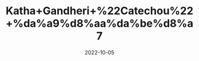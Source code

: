 ---
title: 'Katha+Gandheri+%22Catechou%22+%da%a9%d8%aa%da%be%d8%a7'
date: '2022-10-05' 
metatag: '' 
inventory: '0' 
draft: false 
# meta description 
shortDescripton: 'Catechu+is+most+commonly+used+by+mouth+for+stomach+problems+such+as+diarrhea%2c+swelling+of+the+colon+(colitis)%2c+and+indigestion.'
description: 'Stone'
longdescription: ''
featured: True
# product Price
price: '50.0'
# Product Short Description
shortDescription: 'Catechu+is+most+commonly+used+by+mouth+for+stomach+problems+such+as+diarrhea%2c+swelling+of+the+colon+(colitis)%2c+and+indigestion.'
productID: '6370EBA5-1E23-ED11-9968-005056B3A416'
type: 'products'
category: 'Stone' 
thumnailproduct: 'https://eraconnect.blob.core.windows.net/product-images/aminsaddiquidawakhana/6370EBA5-1E23-ED11-9968-005056B3A416.webp' 
images:
  - image: 'https://eraconnect.blob.core.windows.net/product-images/aminsaddiquidawakhana/6370EBA5-1E23-ED11-9968-005056B3A416.webp'  
Variants:
---